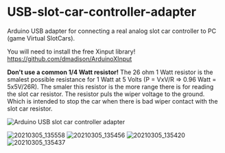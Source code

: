# USB-slot-car-controller-adapter
Arduino USB adapter for connecting a real analog slot car controller to PC (game Virtual SlotCars).

You will need to install the free Xinput library! https://github.com/dmadison/ArduinoXInput

**Don't use a common 1/4 Watt resistor!**
The 26 ohm 1 Watt resistor is the smalest possible resistance for 1 Watt at 5 Volts (P = VxV/R => 0.96 Watt = 5x5V/26R).
The smaler this resistor is the more range there is for reading the slot car resistor.
The resistor puls the wiper voltage to the ground. Which is intended to stop the car when there is bad wiper contact with the slot car resistor.

![Arduino USB slot car controller adapter](https://user-images.githubusercontent.com/79975566/110134779-0e34ac00-7dce-11eb-99cd-8cc50ce4cb02.png)


![20210305_135558](https://user-images.githubusercontent.com/79975566/110118970-6f9f4f80-7dbb-11eb-8812-f8b6a421316b.jpg)
![20210305_135456](https://user-images.githubusercontent.com/79975566/110118994-75953080-7dbb-11eb-8261-c2a59c90fd44.jpg)
![20210305_135420](https://user-images.githubusercontent.com/79975566/110119007-79c14e00-7dbb-11eb-9f82-e38dd3e9c552.jpg)
![20210305_135437](https://user-images.githubusercontent.com/79975566/110119010-7c23a800-7dbb-11eb-8d13-e368e3763dd3.jpg)
